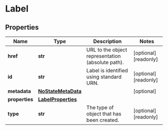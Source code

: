 # Label

## Properties
| Name | Type | Description | Notes |
| ------------ | ------------- | ------------- | ------------- |
| **href** | **str** | URL to the object representation (absolute path). | [optional] [readonly]  |
| **id** | **str** | Label is identified using standard URN. | [optional] [readonly]  |
| **metadata** | [**NoStateMetaData**](NoStateMetaData.md) |  | [optional]  |
| **properties** | [**LabelProperties**](LabelProperties.md) |  |  |
| **type** | **str** | The type of object that has been created. | [optional] [readonly]  |


